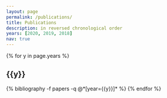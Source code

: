 ```yaml
---
layout: page
permalink: /publications/
title: Publications
description: in reversed chronological order
years: [2020, 2019, 2018]
nav: true
---
```


<!-- publications by categories in reversed chronological order. generated by jekyll-scholar. -->

<div class="publications">

{% for y in page.years %}
  <h2 class="year">{{y}}</h2>
  {% bibliography -f papers -q @*[year={{y}}]* %}
{% endfor %}

</div>
